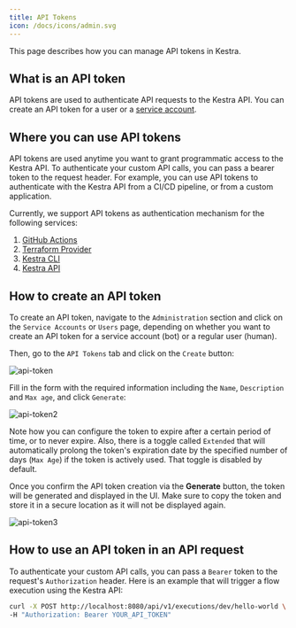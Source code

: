 ```yaml
---
title: API Tokens
icon: /docs/icons/admin.svg
---
```


This page describes how you can manage API tokens in Kestra.

## What is an API token

API tokens are used to authenticate API requests to the Kestra API. You can create an API token for a user or a [service account](./service-accounts.md).

## Where you can use API tokens

API tokens are used anytime you want to grant programmatic access to the Kestra API. To authenticate your custom API calls, you can pass a bearer token to the request header. For example, you can use API tokens to authenticate with the Kestra API from a CI/CD pipeline, or from a custom application.

Currently, we support API tokens as authentication mechanism for the following services:
1. [GitHub Actions](https://github.com/kestra-io/deploy-action)
2. [Terraform Provider](https://registry.terraform.io/providers/kestra-io/kestra/latest/docs)
3. [Kestra CLI](./cli.md)
4. [Kestra API](./api.md)

## How to create an API token

To create an API token, navigate to the `Administration` section and click on the `Service Accounts` or `Users` page, depending on whether you want to create an API token for a service account (bot) or a regular user (human).

Then, go to the `API Tokens` tab and click on the `Create` button:

![api-token](/docs/enterprise/api-token.png)


Fill in the form with the required information including the `Name`, `Description` and `Max age`, and click `Generate`:

![api-token2](/docs/enterprise/api-token2.png)

Note how you can configure the token to expire after a certain period of time, or to never expire. Also, there is a toggle called `Extended` that will automatically prolong the token's expiration date by the specified number of days (`Max Age`) if the token is actively used. That toggle is disabled by default.

Once you confirm the API token creation via the **Generate** button, the token will be generated and displayed in the UI. Make sure to copy the token and store it in a secure location as it will not be displayed again.

![api-token3](/docs/enterprise/api-token3.png)


## How to use an API token in an API request

To authenticate your custom API calls, you can pass a `Bearer` token to the request's `Authorization` header. Here is an example that will trigger a flow execution using the Kestra API:

```bash
curl -X POST http://localhost:8080/api/v1/executions/dev/hello-world \
-H "Authorization: Bearer YOUR_API_TOKEN"
```